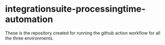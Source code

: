# integrationsuite-processingtime-automation
These is the repository created for running the github action workflow for all the three environments.
